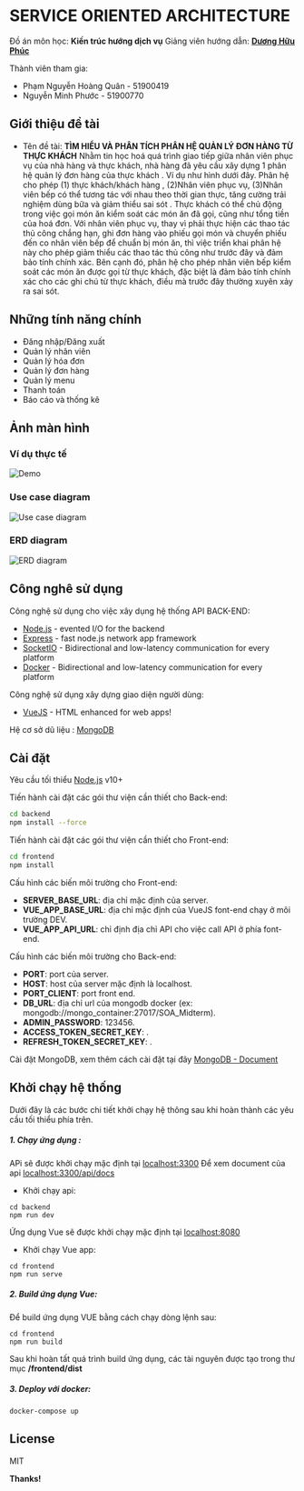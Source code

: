# SERVICE ORIENTED ARCHITECTURE

Đồ án môn học: **Kiến trúc hướng dịch vụ**
Giảng viên hướng dẫn: [**Dương Hữu Phúc**][dhp]

Thành viên tham gia:

-   Phạm Nguyễn Hoàng Quân - 51900419
-   Nguyễn Minh Phước - 51900770

## Giới thiệu đề tài

-   Tên đề tài: **TÌM HIỂU VÀ PHÂN TÍCH PHÂN HỆ QUẢN LÝ ĐƠN HÀNG TỪ THỰC KHÁCH**
    Nhằm tin học hoá quá trình giao tiếp giữa nhân viên phục vụ của nhà hàng và thực khách,
    nhà hàng đã yêu cầu xây dựng 1 phân hệ quản lý đơn hàng của thực khách . Ví dụ như hình dưới đây. Phân hệ cho phép (1) thực khách/khách hàng , (2)Nhân viên phục vụ, (3)Nhân viên bếp có thể tương tác với nhau theo thời gian thực, tăng cường trải nghiệm dùng bữa và giảm thiểu sai sót . Thực khách có thể chủ động trong việc gọi món ăn kiểm soát các món ăn đã gọi, cũng như tổng tiền của hoá đơn. Với nhân viên phục vụ, thay vì phải thực hiện các thao tác thủ công chắng hạn, ghi đơn hàng vào phiếu gọi món và chuyển phiếu đến co nhân viên bếp để chuẩn bị món ăn, thì việc triển khai phân hệ này cho phép giảm thiểu các thao tác thủ công như trước đây và đảm bảo tính chính xác. Bên cạnh đó, phân hệ cho phép nhân viên bếp kiểm soát các món ăn được gọi từ thực khách, đặc biệt là đảm bảo tính chính xác cho các ghi chú từ thực khách, điều mà trước đây thường xuyên xảy ra sai sót.

## Những tính năng chính

-   Đăng nhập/Đăng xuất
-   Quản lý nhân viên
-   Quản lý hóa đơn
-   Quản lý đơn hàng
-   Quản lý menu
-   Thanh toán
-   Báo cáo và thống kê

## Ảnh màn hình

### Ví dụ thực tế

![](./latex_source/demo.PNG "Demo")

### Use case diagram

![](./latex_source/usecase.png "Use case diagram")

### ERD diagram

![](./latex_source/erd_diagram.png "ERD diagram")

## Công nghê sử dụng

Công nghệ sử dụng cho việc xây dụng hệ thống API BACK-END:

-   [Node.js] - evented I/O for the backend
-   [Express] - fast node.js network app framework
-   [SocketIO] - Bidirectional and low-latency communication for every platform
-   [Docker] - Bidirectional and low-latency communication for every platform

Công nghệ sử dụng xây dựng giao diện người dùng:

-   [VueJS] - HTML enhanced for web apps!

Hệ cơ sở dũ liệu : [MongoDB]

## Cài đặt

Yêu cầu tối thiểu [Node.js](https://nodejs.org/) v10+

Tiến hành cài đặt các gói thư viện cần thiết cho Back-end:

```sh
cd backend
npm install --force
```

Tiến hành cài đặt các gói thư viện cần thiết cho Front-end:

```sh
cd frontend
npm install
```

Cấu hình các biến môi trường cho Front-end:

-   **SERVER_BASE_URL**: địa chỉ mặc định của server.
-   **VUE_APP_BASE_URL**: địa chỉ mặc định của VueJS font-end chạy ở môi trường DEV.
-   **VUE_APP_API_URL**: chỉ định địa chỉ API cho việc call API ở phía font-end.

Cấu hình các biến môi trường cho Back-end:

-   **PORT**: port của server.
-   **HOST**: host của server mặc định là localhost.
-   **PORT_CLIENT**: port front end.
-   **DB_URL**: địa chỉ url của mongodb docker (ex: mongodb://mongo_container:27017/SOA_Midterm).
-   **ADMIN_PASSWORD**: 123456.
-   **ACCESS_TOKEN_SECRET_KEY**: .
-   **REFRESH_TOKEN_SECRET_KEY**: .

Cài đặt MongoDB, xem thêm cách cài đặt tại đây [MongoDB - Document]

## Khởi chạy hệ thống

Dưới đây là các bước chi tiết khởi chạy hệ thông sau khi hoàn thành các yêu cầu tối thiểu phía trên.

##### 1. Chạy ứng dụng :

APi sẽ được khởi chạy mặc định tại [localhost:3300](http://localhost:3300/)
Để xem document của api [localhost:3300/api/docs](http://localhost:3300/api/docs)

-   Khởi chạy api:

```
cd backend
npm run dev
```

Ứng dụng Vue sẽ được khởi chạy mặc định tại [localhost:8080](http://localhost:8080)

-   Khởi chạy Vue app:

```
cd frontend
npm run serve
```

##### 2. Build ứng dụng Vue:

Để build ứng dụng VUE bằng cách chạy dòng lệnh sau:

```
cd frontend
npm run build
```

Sau khi hoàn tất quá trình build ứng dụng, các tài nguyên được tạo trong thư mục **/frontend/dist**

##### 3. Deploy với docker:

```
docker-compose up
```

## License

MIT

**Thanks!**

[//]: # "These are reference links used in the body of this note and get stripped out when the markdown processor does its job. There is no need to format nicely because it shouldn't be seen. Thanks SO - http://stackoverflow.com/questions/4823468/store-comments-in-markdown-syntax"
[dhp]: https://github.com/duonghuuphuc
[git]: https://git-scm.com/
[node.js]: http://nodejs.org
[express]: http://expressjs.com
[vuejs]: http://vuejs.org
[mongodb]: https://www.mongodb.com
[mongodb - document]: https://www.mongodb.com/docs/
[SocketIO]: https://socket.io/
[Docker]: https://www.docker.com/
